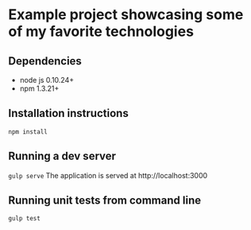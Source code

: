# Example project showcasing some of my favorite technologies

## Dependencies
 * node js 0.10.24+
 * npm 1.3.21+

## Installation instructions
`npm install`

## Running a dev server
`gulp serve`
The application is served at http://localhost:3000

## Running unit tests from command line
`gulp test`
